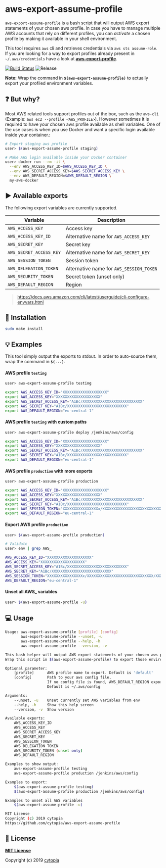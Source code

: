 # aws-export-assume-profile

`aws-export-assume-profile` is a bash script that will output AWS export statements of your chosen aws profile. In case you have to manage multiple AWS accounts that rely on different profiles, you can *activate* a chosen profile by making it available in your shell environment.

This tool requires `aws` cli and retrieves credentials via `aws sts assume-role`. If you are looking for a way to export profiles already present in `~/.aws/credentials` have a look at **[aws-export-profile](https://github.com/cytopia/aws-export-profile)**.

[![Build Status](https://github.com/cytopia/aws-export-assume-profile/workflows/linting/badge.svg)](https://github.com/cytopia/aws-export-assume-profile/actions?workflow=linting)
![Release](https://img.shields.io/github/release/cytopia/aws-export-assume-profile.svg)

**Note:** Wrap the command in **`$(aws-export-assume-profile)`** to actually export your profiled environment variables.


## :question: But why?

Most AWS related tools support profiles out of the box, such as the `aws-cli` (Example: `aws ec2 --profile <AWS_PROFILE>`). However sometimes it is required to have your chosen aws profile available as shell variables. One of the use cases is when you use Docker and want a specific login available inside your container.:
```bash
# Export staging aws profile
user> $(aws-export-assume-profile staging)

# Make AWS login available inside your Docker container
user> docker run --rm -it \
  --env AWS_ACCESS_KEY_ID=$AWS_ACCESS_KEY_ID \
  --env AWS_SECRET_ACCESS_KEY=$AWS_SECRET_ACCESS_KEY \
  --env AWS_DEFAULT_REGION=$AWS_DEFAULT_REGION \
  my-aws-docker
```


## :arrow_forward: Available exports

The following export variables are currently supported.

| Variable               | Description |
|------------------------|-------------|
| `AWS_ACCESS_KEY`       | Access key  |
| `AWS_ACCESS_KEY_ID`    | Alternative name for `AWS_ACCESS_KEY`|
| `AWS_SECRET_KEY`       | Secret key  |
| `AWS_SECRET_ACCESS_KEY`| Alternative name for `AWS_SECRET_KEY`|
| `AWS_SESSION_TOKEN`    | Session token |
| `AWS_DELEGATION_TOKEN` | Alternative name for `AWS_SESSION_TOKEN` |
| `AWS_SECURITY_TOKEN`   | Secret token (unset only) |
| `AWS_DEFAULT_REGION`   | Region |

> https://docs.aws.amazon.com/cli/latest/userguide/cli-configure-envvars.html



## :tada: Installation
```bash
sudo make install
```


## :bulb: Examples

This tool simply output the exports to stdout. In order to auto-source them, wrap the command in **`$(...)`**.

#### AWS profile `testing`

```bash
user> aws-export-assume-profile testing

export AWS_ACCESS_KEY_ID="XXXXXXXXXXXXXXXXXXXX"
export AWS_ACCESS_KEY="XXXXXXXXXXXXXXXXXXXX"
export AWS_SECRET_ACCESS_KEY="A1Bc/XXXXXXXXXXXXXXXXXXXXXXXXXXX"
export AWS_SECRET_KEY="A1Bc/XXXXXXXXXXXXXXXXXXXXXXXXXXX"
export AWS_DEFAULT_REGION="eu-central-1"
```

#### AWS profile `testing` with custom paths

```bash
user> aws-export-assume-profile deploy /jenkins/aws/config

export AWS_ACCESS_KEY_ID="XXXXXXXXXXXXXXXXXXXX"
export AWS_ACCESS_KEY="XXXXXXXXXXXXXXXXXXXX"
export AWS_SECRET_ACCESS_KEY="A1Bc/XXXXXXXXXXXXXXXXXXXXXXXXXXX"
export AWS_SECRET_KEY="A1Bc/XXXXXXXXXXXXXXXXXXXXXXXXXXX"
export AWS_DEFAULT_REGION="eu-central-1"
```

#### AWS profile `production` with more exports
```bash
user> aws-export-assume-profile production

export AWS_ACCESS_KEY_ID="XXXXXXXXXXXXXXXXXXXX"
export AWS_ACCESS_KEY="XXXXXXXXXXXXXXXXXXXX"
export AWS_SECRET_ACCESS_KEY="A1Bc/XXXXXXXXXXXXXXXXXXXXXXXXXXX"
export AWS_SECRET_KEY="A1Bc/XXXXXXXXXXXXXXXXXXXXXXXXXXX"
export AWS_SESSION_TOKEN="XXXXXXXXXXXXXXXXx/XXXXXXXXXXXXXXXXXXXXXXXXXXXXXX/XXXXXXXXXXXXXXXXXXXXXXXX/XXXXXXXXXXXXXXXXXXX/XXXXXXXXXXXX="
export AWS_DEFAULT_REGION="eu-central-1"
```

#### Export AWS profile `production`
```bash
user> $(aws-export-assume-profile production)

# Validate
user> env | grep AWS_

AWS_ACCESS_KEY_ID="XXXXXXXXXXXXXXXXXXXX"
AWS_ACCESS_KEY="XXXXXXXXXXXXXXXXXXXX"
AWS_SECRET_ACCESS_KEY="A1Bc/XXXXXXXXXXXXXXXXXXXXXXXXXXX"
AWS_SECRET_KEY="A1Bc/XXXXXXXXXXXXXXXXXXXXXXXXXXX"
AWS_SESSION_TOKEN="XXXXXXXXXXXXXXXXx/XXXXXXXXXXXXXXXXXXXXXXXXXXXXXX/XXXXXXXXXXXXXXXXXXXXXXXX/XXXXXXXXXXXXXXXXXXX/XXXXXXXXXXXX="
AWS_DEFAULT_REGION="eu-central-1"
```

#### Unset all AWS_ variables
```bash
user> $(aws-export-assume-profile -u)
```


## :computer: Usage

```bash
Usage: aws-export-assume-profile [profile] [config]
       aws-export-assume-profile --unset, -u
       aws-export-assume-profile --help, -h
       aws-export-assume-profile --version, -v

This bash helper will output AWS export statements of your chosen aws profile.
Wrap this script in $(aws-export-assume-profile) to export those environment variables.

Optional parameter:
    [profile]      AWS profile name to export. Default is 'default'
    [config]       Path to your aws config file.
                   If no config file is found, AWS_DEFAULT_REGION export will not be available.
                   Default is ~/.aws/config

Arguments:
    --unset, -u    Unset currently set AWS variables from env
    --help, -h     Show this help screen
    --version, -v  Show version

Available exports:
    AWS_ACCESS_KEY_ID
    AWS_ACCESS_KEY
    AWS_SECRET_ACCESS_KEY
    AWS_SECRET_KEY
    AWS_SESSION_TOKEN
    AWS_DELEGATION_TOKEN
    AWS_SECURITY_TOKEN (unset only)
    AWS_DEFAULT_REGION

Examples to show output:
    aws-export-assume-profile testing
    aws-export-assume-profile production /jenkins/aws/config

Examples to export:
    $(aws-export-assume-profile testing)
    $(aws-export-assume-profile production /jenkins/aws/config)

Examples to unset all AWS variables
    $(aws-export-assume-profile -u)

MIT License
Copyright (c) 2019 cytopia
https://github.com/cytopia/aws-export-assume-profile
```


## :page_facing_up: License

**[MIT License](LICENSE.md)**

Copyright (c) 2019 [cytopia](https://github.com/cytopia)
